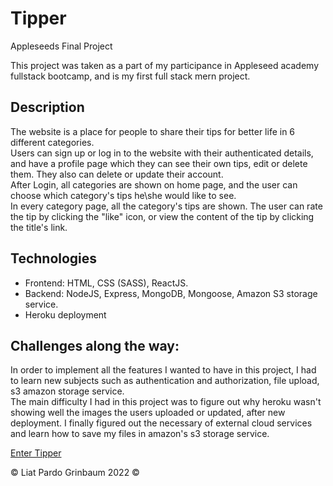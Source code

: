 # Tipper

Appleseeds Final Project

This project was taken as a part of my participance in Appleseed academy fullstack bootcamp, and is my first full stack
mern project.

## Description

The website is a place for people to share their tips for better life in 6 different categories.  
Users can sign up or log in to the website with their authenticated details, and have a profile page which they can see
their own tips, edit or delete them. They also can delete or update their account.  
After Login, all categories are shown on home page, and the user can choose which category's tips he\she would like to
see.  
In every category page, all the category's tips are shown. The user can rate the tip by clicking the "like" icon, or
view the content of the tip by clicking the title's link.

## Technologies

- Frontend: HTML, CSS (SASS), ReactJS.
- Backend: NodeJS, Express, MongoDB, Mongoose, Amazon S3 storage service.
- Heroku deployment

## Challenges along the way:

In order to implement all the features I wanted to have in this project, I had to learn new subjects such as
authentication and authorization, file upload, s3 amazon storage service.  
The main difficulty I had in this project was to figure out why heroku wasn't showing well the images the users uploaded
or updated, after new deployment. I finally figured out the necessary of external cloud services and learn how to save
my files in amazon's s3 storage service.

[Enter Tipper](https://final-project-liat.herokuapp.com/)

&copy; Liat Pardo Grinbaum 2022 &copy;
